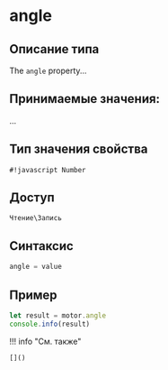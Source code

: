# angle

## Описание типа
The `angle` property...

## Принимаемые значения:
...

## Тип значения свойства
`#!javascript Number`

## Доступ
`Чтение\Запись`

## Синтаксис
```javascript
angle = value
```

## Пример
```javascript linenums="1"
let result = motor.angle
console.info(result)
```

!!! info "См. также"

    []()


